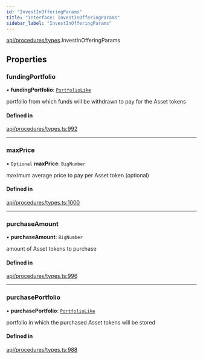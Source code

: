```yaml
---
id: "InvestInOfferingParams"
title: "Interface: InvestInOfferingParams"
sidebar_label: "InvestInOfferingParams"
---
```


[api/procedures/types](../../../../../modules/API/Procedures/Types/Types.md).InvestInOfferingParams

## Properties

### fundingPortfolio

• **fundingPortfolio**: [`PortfolioLike`](../../../../../modules/Types/Types.md#portfoliolike)

portfolio from which funds will be withdrawn to pay for the Asset tokens

#### Defined in

[api/procedures/types.ts:992](https://github.com/PolymeshAssociation/polymesh-sdk/blob/d4e2c127f/src/api/procedures/types.ts#L992)

___

### maxPrice

• `Optional` **maxPrice**: `BigNumber`

maximum average price to pay per Asset token (optional)

#### Defined in

[api/procedures/types.ts:1000](https://github.com/PolymeshAssociation/polymesh-sdk/blob/d4e2c127f/src/api/procedures/types.ts#L1000)

___

### purchaseAmount

• **purchaseAmount**: `BigNumber`

amount of Asset tokens to purchase

#### Defined in

[api/procedures/types.ts:996](https://github.com/PolymeshAssociation/polymesh-sdk/blob/d4e2c127f/src/api/procedures/types.ts#L996)

___

### purchasePortfolio

• **purchasePortfolio**: [`PortfolioLike`](../../../../../modules/Types/Types.md#portfoliolike)

portfolio in which the purchased Asset tokens will be stored

#### Defined in

[api/procedures/types.ts:988](https://github.com/PolymeshAssociation/polymesh-sdk/blob/d4e2c127f/src/api/procedures/types.ts#L988)
